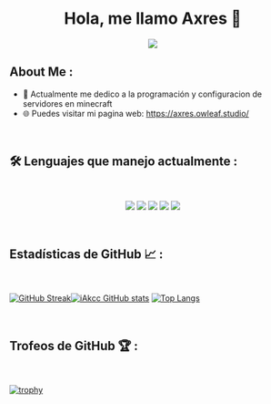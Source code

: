 <div align="center" width="50">
</div>
<h1 align="center">Hola, me llamo Axres 👋</h1>

<p align="center">
    <img src="https://komarev.com/ghpvc/?username=iAkcc&color=red"/> 
</p>

## About Me :

- 🏢 Actualmente me dedico a la programación y configuracion de servidores en minecraft
- 🌐 Puedes visitar mi pagina web: https://axres.owleaf.studio/

<br>

## 🛠️ Lenguajes que manejo actualmente :

<br>

<p align="center">
  <img src="https://img.shields.io/badge/Python-3776AB?style=for-the-badge&logo=python&logoColor=white"/>
  <img src="https://img.shields.io/badge/JavaScript-F7DF1E?style=for-the-badge&logo=javascript&logoColor=black"/>
  <img src="https://img.shields.io/badge/HTML-E34F26?style=for-the-badge&logo=html5&logoColor=white"/>
  <img src="https://img.shields.io/badge/CSS-1572B6?style=for-the-badge&logo=css3&logoColor=white"/>    
  <img src="https://img.shields.io/badge/Node.js-339933?style=for-the-badge&logo=nodedotjs&logoColor=white"/>        
</p>

<br>

## Estadísticas de GitHub 📈 :

<br>

[![GitHub Streak](https://github-readme-streak-stats.herokuapp.com?user=iAkcc&theme=algolia&date_format=M%20j%5B%2C%20Y%5D)](https://git.io/streak-stats)[![iAkcc GitHub stats](https://github-readme-stats.vercel.app/api?username=iAkcc&theme=algolia)](https://github.com/iAkcc/github-readme-stats) [![Top Langs](https://github-readme-stats.vercel.app/api/top-langs/?username=iAkcc&theme=algolia)](https://github.com/iAkcc/github-readme-stats)

<br>

## Trofeos de GitHub 🏆 :

<br>

[![trophy](https://github-profile-trophy.vercel.app/?username=iAkcc)](https://github.com/iAkcc/github-profile-trophy)

<br>

